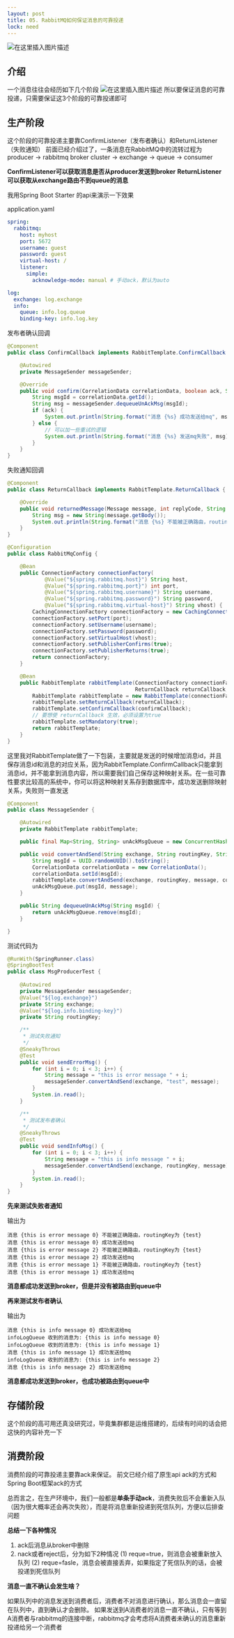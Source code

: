 ```yaml
---
layout: post
title: 05. RabbitMQ如何保证消息的可靠投递
lock: need
---
```


![在这里插入图片描述](https://img-blog.csdnimg.cn/20201007180949410.jpg?)
## 介绍
一个消息往往会经历如下几个阶段
![在这里插入图片描述](https://img-blog.csdnimg.cn/20201008181112794.jpeg?)
所以要保证消息的可靠投递，只需要保证这3个阶段的可靠投递即可

## 生产阶段
这个阶段的可靠投递主要靠ConfirmListener（发布者确认）和ReturnListener（失败通知）
前面已经介绍过了，一条消息在RabbitMQ中的流转过程为
producer -> rabbitmq broker cluster -> exchange -> queue -> consumer

**ConfirmListener可以获取消息是否从producer发送到broker**
**ReturnListener可以获取从exchange路由不到queue的消息**

我用Spring Boot Starter 的api来演示一下效果

application.yaml
```yaml
spring:
  rabbitmq:
    host: myhost
    port: 5672
    username: guest
    password: guest
    virtual-host: /
    listener:
      simple:
        acknowledge-mode: manual # 手动ack，默认为auto

log:
  exchange: log.exchange
  info:
    queue: info.log.queue
    binding-key: info.log.key
```

发布者确认回调
```java
@Component
public class ConfirmCallback implements RabbitTemplate.ConfirmCallback {

    @Autowired
    private MessageSender messageSender;

    @Override
    public void confirm(CorrelationData correlationData, boolean ack, String cause) {
        String msgId = correlationData.getId();
        String msg = messageSender.dequeueUnAckMsg(msgId);
        if (ack) {
            System.out.println(String.format("消息 {%s} 成功发送给mq", msg));
        } else {
        	// 可以加一些重试的逻辑
            System.out.println(String.format("消息 {%s} 发送mq失败", msg));
        }
    }
}
```

失败通知回调
```java
@Component
public class ReturnCallback implements RabbitTemplate.ReturnCallback {

    @Override
    public void returnedMessage(Message message, int replyCode, String replyText, String exchange, String routingKey) {
        String msg = new String(message.getBody());
        System.out.println(String.format("消息 {%s} 不能被正确路由，routingKey为 {%s}", msg, routingKey));
    }
}
```

```java
@Configuration
public class RabbitMqConfig {

    @Bean
    public ConnectionFactory connectionFactory(
            @Value("${spring.rabbitmq.host}") String host,
            @Value("${spring.rabbitmq.port}") int port,
            @Value("${spring.rabbitmq.username}") String username,
            @Value("${spring.rabbitmq.password}") String password,
            @Value("${spring.rabbitmq.virtual-host}") String vhost) {
        CachingConnectionFactory connectionFactory = new CachingConnectionFactory(host);
        connectionFactory.setPort(port);
        connectionFactory.setUsername(username);
        connectionFactory.setPassword(password);
        connectionFactory.setVirtualHost(vhost);
        connectionFactory.setPublisherConfirms(true);
        connectionFactory.setPublisherReturns(true);
        return connectionFactory;
    }

    @Bean
    public RabbitTemplate rabbitTemplate(ConnectionFactory connectionFactory,
                                         ReturnCallback returnCallback, ConfirmCallback confirmCallback) {
        RabbitTemplate rabbitTemplate = new RabbitTemplate(connectionFactory);
        rabbitTemplate.setReturnCallback(returnCallback);
        rabbitTemplate.setConfirmCallback(confirmCallback);
        // 要想使 returnCallback 生效，必须设置为true
        rabbitTemplate.setMandatory(true);
        return rabbitTemplate;
    }
}
```
这里我对RabbitTemplate做了一下包装，主要就是发送的时候增加消息id，并且保存消息id和消息的对应关系，因为RabbitTemplate.ConfirmCallback只能拿到消息id，并不能拿到消息内容，所以需要我们自己保存这种映射关系。在一些可靠性要求比较高的系统中，你可以将这种映射关系存到数据库中，成功发送删除映射关系，失败则一直发送

```java
@Component
public class MessageSender {

    @Autowired
    private RabbitTemplate rabbitTemplate;

    public final Map<String, String> unAckMsgQueue = new ConcurrentHashMap<>();

    public void convertAndSend(String exchange, String routingKey, String message) {
        String msgId = UUID.randomUUID().toString();
        CorrelationData correlationData = new CorrelationData();
        correlationData.setId(msgId);
        rabbitTemplate.convertAndSend(exchange, routingKey, message, correlationData);
        unAckMsgQueue.put(msgId, message);
    }

    public String dequeueUnAckMsg(String msgId) {
        return unAckMsgQueue.remove(msgId);
    }

}
```
测试代码为

```java
@RunWith(SpringRunner.class)
@SpringBootTest
public class MsgProducerTest {
    
    @Autowired
    private MessageSender messageSender;
    @Value("${log.exchange}")
    private String exchange;
    @Value("${log.info.binding-key}")
    private String routingKey;

    /**
     * 测试失败通知
     */
    @SneakyThrows
    @Test
    public void sendErrorMsg() {
        for (int i = 0; i < 3; i++) {
            String message = "this is error message " + i;
            messageSender.convertAndSend(exchange, "test", message);
        }
        System.in.read();
    }

    /**
     * 测试发布者确认
     */
    @SneakyThrows
    @Test
    public void sendInfoMsg() {
        for (int i = 0; i < 3; i++) {
            String message = "this is info message " + i;
            messageSender.convertAndSend(exchange, routingKey, message);
        }
        System.in.read();
    }
}
```

**先来测试失败者通知**

输出为
```text
消息 {this is error message 0} 不能被正确路由，routingKey为 {test}
消息 {this is error message 0} 成功发送给mq
消息 {this is error message 2} 不能被正确路由，routingKey为 {test}
消息 {this is error message 2} 成功发送给mq
消息 {this is error message 1} 不能被正确路由，routingKey为 {test}
消息 {this is error message 1} 成功发送给mq
```
**消息都成功发送到broker，但是并没有被路由到queue中**

**再来测试发布者确认**

输出为

```text
消息 {this is info message 0} 成功发送给mq
infoLogQueue 收到的消息为: {this is info message 0}
infoLogQueue 收到的消息为: {this is info message 1}
消息 {this is info message 1} 成功发送给mq
infoLogQueue 收到的消息为: {this is info message 2}
消息 {this is info message 2} 成功发送给mq
```

**消息都成功发送到broker，也成功被路由到queue中**

## 存储阶段
这个阶段的高可用还真没研究过，毕竟集群都是运维搭建的，后续有时间的话会把这快的内容补充一下

## 消费阶段
消费阶段的可靠投递主要靠ack来保证。
前文已经介绍了原生api ack的方式和Spring Boot框架ack的方式

总而言之，在生产环境中，我们一般都是**单条手动ack**，消费失败后不会重新入队（因为很大概率还会再次失败），而是将消息重新投递到死信队列，方便以后排查问题

**总结一下各种情况**

1. ack后消息从broker中删除
2. nack或者reject后，分为如下2种情况
   (1) reque=true，则消息会被重新放入队列
   (2) reque=fasle，消息会被直接丢弃，如果指定了死信队列的话，会被投递到死信队列

**消息一直不确认会发生啥？**

如果队列中的消息发送到消费者后，消费者不对消息进行确认，那么消息会一直留在队列中，直到确认才会删除。
如果发送到A消费者的消息一直不确认，只有等到A消费者与rabbitmq的连接中断，rabbitmq才会考虑将A消费者未确认的消息重新投递给另一个消费者